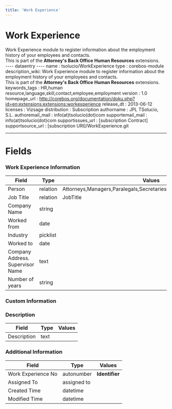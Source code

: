 ```yaml
---
title: 'Work Experience'
---
```


Work Experience
===============

Work Experience module to register information about the employment
history of your employees and contacts.  
This is part of the **Attorney's Back Office** **Human Resources**
extensions.  
---- dataentry ---- name : tsolucio/WorkExperience type : corebos-module
description\_wiki: Work Experience module to register information about
the employment history of your employees and contacts.  
This is part of the **Attorney's Back Office** **Human Resources**
extensions. keywords\_tags : HR,human
resource,language,skill,contact,employee,employment version : 1.0
homepage\_url :
<http://corebos.org/documentation/doku.php?id=en:extensions:extensions:workexperience>
release\_dt : 2013-06-12 licenses : Vizsage distribution : Subscription
authorname : JPL TSolucio, S.L. authoremail\_mail :
info(at)tsolucio(dot)com supportemail\_mail : info(at)tsolucio(dot)com
supportissues\_url : \[subscription Contract\] supportsource\_url :
\[subscription URI\]/WorkExperience.git

------------------------------------------------------------------------

  

Fields
======

### Work Experience Information

<table>
<thead>
<tr class="header">
<th>Field</th>
<th>Type</th>
<th>Values</th>
</tr>
</thead>
<tbody>
<tr class="odd">
<td>Person</td>
<td>relation</td>
<td>Attorneys,Managers,Paralegals,Secretaries,SupportPersonnel,Procurador</td>
</tr>
<tr class="even">
<td>Job Title</td>
<td>relation</td>
<td>JobTitle</td>
</tr>
<tr class="odd">
<td>Company Name</td>
<td>string</td>
<td></td>
</tr>
<tr class="even">
<td>Worked from</td>
<td>date</td>
<td></td>
</tr>
<tr class="odd">
<td>Industry</td>
<td>picklist</td>
<td></td>
</tr>
<tr class="even">
<td>Worked to</td>
<td>date</td>
<td></td>
</tr>
<tr class="odd">
<td>Company Address. Supervisor Name</td>
<td>text</td>
<td></td>
</tr>
<tr class="even">
<td>Number of years</td>
<td>string</td>
<td></td>
</tr>
</tbody>
</table>

### Custom Information

### Description

<table>
<thead>
<tr class="header">
<th>Field</th>
<th>Type</th>
<th>Values</th>
</tr>
</thead>
<tbody>
<tr class="odd">
<td>Description</td>
<td>text</td>
<td></td>
</tr>
</tbody>
</table>

### Additional Information

<table>
<thead>
<tr class="header">
<th>Field</th>
<th>Type</th>
<th>Values</th>
</tr>
</thead>
<tbody>
<tr class="odd">
<td>Work Experience No</td>
<td>autonumber</td>
<td><strong>Identifier</strong></td>
</tr>
<tr class="even">
<td>Assigned To</td>
<td>assigned to</td>
<td></td>
</tr>
<tr class="odd">
<td>Created Time</td>
<td>datetime</td>
<td></td>
</tr>
<tr class="even">
<td>Modified Time</td>
<td>datetime</td>
<td></td>
</tr>
</tbody>
</table>
